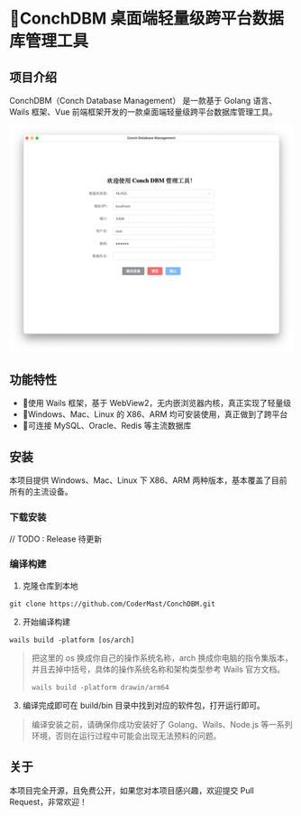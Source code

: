 # 🐚ConchDBM 桌面端轻量级跨平台数据库管理工具

## 项目介绍

ConchDBM（Conch Database Management） 是一款基于 Golang 语言、Wails 框架、Vue 前端框架开发的一款桌面端轻量级跨平台数据库管理工具。

![首页](docs/static/images/img.png)

## 功能特性

- 🎈使用 Wails 框架，基于 WebView2，无内嵌浏览器内核，真正实现了轻量级
- 🎊Windows、Mac、Linux 的 X86、ARM 均可安装使用，真正做到了跨平台
- 🎉可连接 MySQL、Oracle、Redis 等主流数据库

## 安装

本项目提供 Windows、Mac、Linux 下 X86、ARM 两种版本，基本覆盖了目前所有的主流设备。

### 下载安装

// TODO : Release 待更新

### 编译构建

1. 克隆仓库到本地

```shell
git clone https://github.com/CoderMast/ConchDBM.git
```

2. 开始编译构建

```shell
wails build -platform [os/arch]
```

> 把这里的 os 换成你自己的操作系统名称，arch 换成你电脑的指令集版本，并且去掉中括号，具体的操作系统名称和架构类型参考 Wails 官方文档。
> ```shell
> wails build -platform drawin/arm64
> ```

3. 编译完成即可在 build/bin 目录中找到对应的软件包，打开运行即可。


> 编译安装之前，请确保你成功安装好了 Golang、Wails、Node.js 等一系列环境，否则在运行过程中可能会出现无法预料的问题。

## 关于

本项目完全开源，且免费公开，如果您对本项目感兴趣，欢迎提交 Pull Request，非常欢迎！